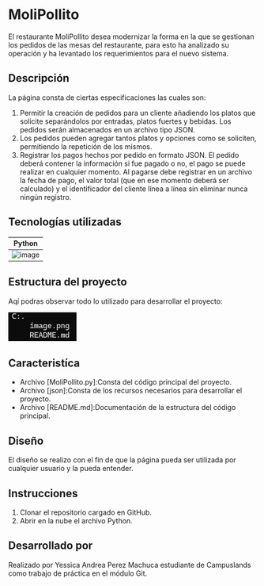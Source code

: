 # MoliPollito

El restaurante MoliPollito desea modernizar la forma en la que se gestionan los pedidos de las mesas del restaurante, para esto ha analizado su operación y ha levantado los requerimientos para el nuevo sistema.

## Descripción

La página consta de ciertas especificaciones las cuales son:

1. Permitir la creación de pedidos para un cliente añadiendo los platos que solicite separándolos por entradas, platos fuertes y bebidas. Los pedidos serán almacenados en un archivo tipo JSON.
2. Los pedidos pueden agregar tantos platos y opciones como se soliciten, permitiendo la repetición de los mismos.
3. Registrar los pagos hechos por pedido en formato JSON. El pedido deberá contener la información si fue pagado o no, el pago se puede realizar en cualquier momento. Al pagarse debe registrar en un archivo la fecha de pago, el valor total (que en ese momento deberá ser calculado) y el identificador del cliente línea a línea sin eliminar nunca ningún registro.

## Tecnologías utilizadas 

| Python |
|--|
|![image](https://github.com/user-attachments/assets/b007d1d6-5479-4049-904c-e9660a0e8d91)|


## Estructura del proyecto

Aqí podras observar todo lo utilizado para desarrollar el proyecto:

![Estructura del proyecto en CMD](captura-1-1.png)

## Caracteristíca 

* Archivo [MoliPollito.py]:Consta del código principal del proyecto.
* Archivo [json]:Consta de los recursos necesarios para desarrollar el proyecto.
* Archivo [README.md]:Documentación de la estructura del código principal.

## Diseño 
El diseño se realizo con el fin de que la página pueda ser utilizada por cualquier usuario y la pueda entender.

## Instrucciones 
1. Clonar el repositorio cargado en GitHub.
2. Abrir en la nube el archivo Python.

## Desarrollado por 
Realizado por Yessica Andrea Perez Machuca estudiante de Campuslands como trabajo de práctica en el módulo Git.
